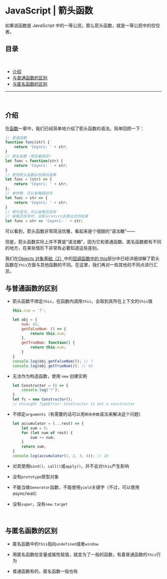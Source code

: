 # JavaScript | 箭头函数

如果说函数是 JavaScript 中的一等公民，那么箭头函数，就是一等公民中的佼佼者。

## 目录 <!-- omit in toc -->

<br>

- [介绍](#介绍)
- [与普通函数的区别](#与普通函数的区别)
- [与匿名函数的区别](#与匿名函数的区别)

---

<br>

## 介绍

在[函数](../function.md)一章中，我们已经简单地介绍了箭头函数的语法。简单回顾一下：

```js
// 普通函数
function func(str) {
    return 'Ceynri: ' + str;
}
// 匿名函数（用变量保存）
let func = function(str) {
    return 'Ceynri: ' + str;
}
// 使用箭头函数实现类似效果
let func = (str) => {
    return 'Ceynri: ' + str;
};
// 单参数，可以省略圆括号
let func = str => {
    return 'Ceynri: ' + str;
}
// 单句语句，可以省略花括号
// 省略花括号时，会默认return该表达式的结果
let func = str => 'Ceynri: ' + str;
```

可以看到，箭头函数非常简洁优雅，看起来是个很甜的“语法糖”——

但是，箭头函数实际上并不算是“语法糖”，因为它和普通函数、匿名函数都有不同的地方，在某些情形下非常有必要知道这些差别。

我们在[Objects 对象基础（2）](../objects-2.md)中的[回调函数中的 this](../objects-2.md#回调函数中的-this)部分中已经详细讲解了箭头函数在`this`方面与其他函数的不同。在这里，我们再对一些其他的不同点进行汇总。

## 与普通函数的区别

- 箭头函数不绑定`this`，在函数内调用`this`，会取到其所在上下文的`this`值
  
  ```js
  this.num = '?';
  
  let obj = {
      num: 42,
      getFalseNum: () => {
          return this.num;
      },
      getTrueNum: function() {
          return this.num;
      }
  }
  console.log(obj.getFalseNum()); // ?
  console.log(obj.getTrueNum()); // 42
  ```

- 无法作为构造函数，使用 `new` 创建实例
  
  ```js
  let Constructor = () => {
      console.log('?');
  }
  let fc = new Constructor(); 
  // Uncaught TypeError: Constructor is not a constructor
  ```

- 不绑定`arguments`（有需要的话可以用`剩余参数`语法来解决这个问题）
  
  ```js
  let accumulator = (...rest) => {
      let sum = 0;
      for (let num of rest) {
          sum += num;
      }
      return sum;
  }
  console.log(accumulator(1, 2, 3, 4)); // 10
  ```

- 对其使用`bind()`、`call()`或`apply()`，并不会对`this`产生影响
  
- 没有`prototype`原型对象

- 不能当做`Generator`函数，不能使用`yield`关键字（不过，可以使用async/wait）

- 没有`super`，没有`new.target`

<br>

## 与匿名函数的区别

- 匿名函数中的`this`指向`undefined`或者`window`

- 用匿名函数给变量或属性赋值，就变为了一般的函数，有着普通函数的`this`行为

- 普通函数有的，匿名函数一般也有

<br>

